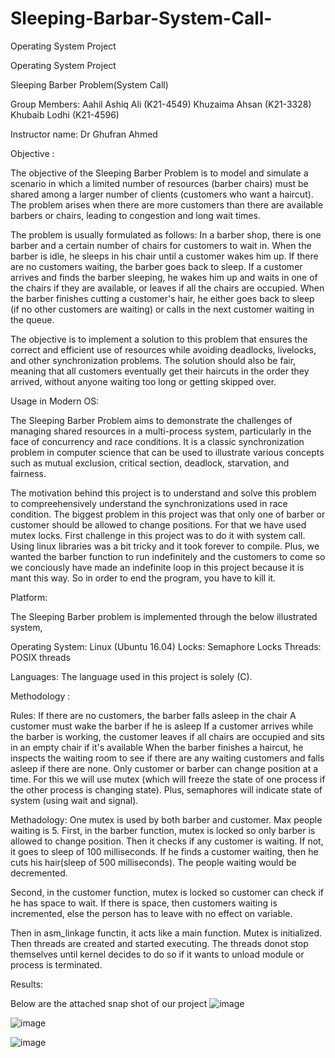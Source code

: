 # Sleeping-Barbar-System-Call-
Operating System Project

Operating System Project

Sleeping Barber Problem(System Call)

Group Members: Aahil Ashiq Ali (K21-4549) Khuzaima Ahsan (K21-3328) Khubaib Lodhi (K21-4596)

Instructor name: Dr Ghufran Ahmed

Objective :

The objective of the Sleeping Barber Problem is to model and simulate a scenario in which a limited number of resources (barber chairs) must be shared among a larger number of clients (customers who want a haircut). The problem arises when there are more customers than there are available barbers or chairs, leading to congestion and long wait times.

The problem is usually formulated as follows: In a barber shop, there is one barber and a certain number of chairs for customers to wait in. When the barber is idle, he sleeps in his chair until a customer wakes him up. If there are no customers waiting, the barber goes back to sleep. If a customer arrives and finds the barber sleeping, he wakes him up and waits in one of the chairs if they are available, or leaves if all the chairs are occupied. When the barber finishes cutting a customer's hair, he either goes back to sleep (if no other customers are waiting) or calls in the next customer waiting in the queue.

The objective is to implement a solution to this problem that ensures the correct and efficient use of resources while avoiding deadlocks, livelocks, and other synchronization problems. The solution should also be fair, meaning that all customers eventually get their haircuts in the order they arrived, without anyone waiting too long or getting skipped over.

Usage in Modern OS:

The Sleeping Barber Problem aims to demonstrate the challenges of managing shared resources in a multi-process system, particularly in the face of concurrency and race conditions. It is a classic synchronization problem in computer science that can be used to illustrate various concepts such as mutual exclusion, critical section, deadlock, starvation, and fairness.

The motivation behind this project is to understand and solve this problem to compreehensively understand the synchronizations used in race condition. The biggest problem in this project was that only one of barber or customer should be allowed to change positions. For that we have used mutex locks. First challenge in this project was to do it with system call. Using linux libraries was a bit tricky and it took forever to compile. Plus, we wanted the barber function to run indefinitely and the customers to come so we conciously have made an indefinite loop in this project because it is mant this way. So in order to end the program, you have to kill it.

Platform:

The Sleeping Barber problem is implemented through the below illustrated system,

Operating System: Linux (Ubuntu 16.04) Locks: Semaphore Locks Threads: POSIX threads

Languages:
The language used in this project is solely (C).

Methodology :

Rules: If there are no customers, the barber falls asleep in the chair A customer must wake the barber if he is asleep If a customer arrives while the barber is working, the customer leaves if all chairs are occupied and sits in an empty chair if it's available When the barber finishes a haircut, he inspects the waiting room to see if there are any waiting customers and falls asleep if there are none. Only customer or barber can change position at a time. For this we will use mutex (which will freeze the state of one process if the other process is changing state). Plus, semaphores will indicate state of system (using wait and signal).

Methadology: One mutex is used by both barber and customer. Max people waiting is 5. First, in the barber function, mutex is locked so only barber is allowed to change position. Then it checks if any customer is waiting. If not, it goes to sleep of 100 milliseconds. If he finds a customer waiting, then he cuts his hair(sleep of 500 milliseconds). The people waiting would be decremented.

Second, in the customer function, mutex is locked so customer can check if he has space to wait. If there is space, then customers waiting is incremented, else the person has to leave with no effect on variable.

Then in asm_linkage functin, it acts like a main function. Mutex is initialized. Then threads are created and started executing. The threads donot stop themselves until kernel decides to do so if it wants to unload module or process is terminated.

Results:

Below are the attached snap shot of our project
![image](https://github.com/lodhikhubaib/Sleeping-Barbar-System-Call-/assets/88384068/07e9d2d1-e15c-45b2-8d6b-781068833730)

![image](https://github.com/lodhikhubaib/Sleeping-Barbar-System-Call-/assets/88384068/9ae82f3e-0e75-4d11-86ee-628311949f2c)

![image](https://github.com/lodhikhubaib/Sleeping-Barbar-System-Call-/assets/88384068/d576bfd0-0a45-4bb5-8f48-84bded64010f)


